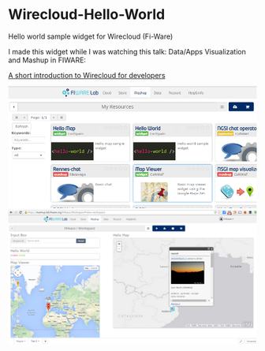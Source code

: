 # Wirecloud-Hello-World
Hello world sample widget for Wirecloud (Fi-Ware)

I made this widget while I was watching this talk: Data/Apps Visualization and Mashup in FIWARE: 

[A short introduction to Wirecloud for developers](https://www.youtube.com/watch?v=q9smyuI-Yug)

<img src="https://raw.githubusercontent.com/hhkaos/Wirecloud-Hello-World/master/images/screenshot_2.png" />

<img src="https://raw.githubusercontent.com/hhkaos/Wirecloud-Hello-World/master/images/screenshot_1.png" />

